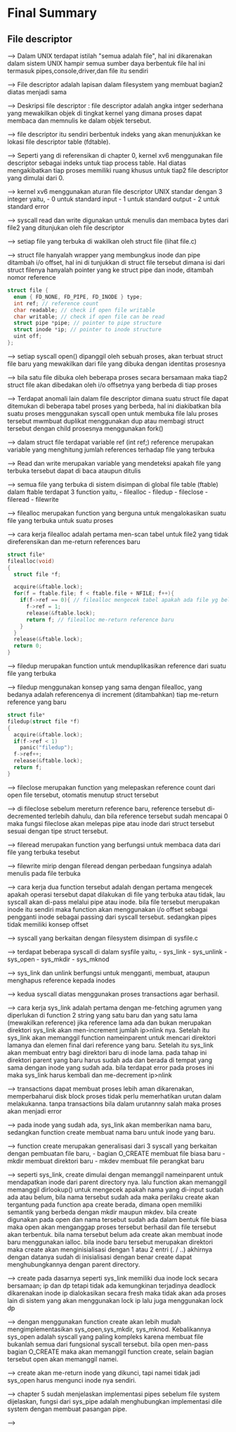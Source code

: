 # Final Summary

## File descriptor

--> Dalam UNIX terdapat istilah "semua adalah file", hal ini dikarenakan dalam sistem UNIX hampir 
semua sumber daya berbentuk file hal ini termasuk pipes,console,driver,dan file itu sendiri 

--> File descriptor adalah lapisan dalam filesystem yang membuat bagian2 diatas menjadi sama 

--> Deskripsi file descriptor : file descriptor adalah angka intger sederhana yang mewakilkan 
objek di tingkat kernel yang dimana proses dapat membaca dan memnulis ke dalam objek tersebut.

--> file descriptor itu sendiri berbentuk indeks yang akan menunjukkan ke lokasi file descriptor 
table (fdtable).

--> Seperti yang di referensikan di chapter 0, kernel xv6 menggunakan file descriptor sebagai 
indeks untuk tiap process table. Hal diatas mengakibatkan tiap proses memiliki ruang khusus 
untuk tiap2 file descriptor yang dimulai dari 0.

--> kernel xv6 menggunakan aturan file descriptor UNIX standar dengan 3 integer yaitu, 
    - 0 untuk standard input 
    - 1 untuk standard output 
    - 2 untuk standard error

--> syscall read dan write digunakan untuk menulis dan membaca bytes dari file2 yang ditunjukan
oleh file descriptor

--> setiap file yang terbuka di wakilkan oleh struct file (lihat file.c)

--> struct file hanyalah wrapper yang membungkus inode dan pipe ditambah i/o offset, hal ini 
di tunjukkan di struct file tersebut dimana isi dari struct filenya hanyalah pointer yang ke 
struct pipe dan inode, ditambah nomor reference

```c
struct file {
  enum { FD_NONE, FD_PIPE, FD_INODE } type;
  int ref; // reference count
  char readable; // check if open file writable
  char writable; // check if open file can be read
  struct pipe *pipe; // pointer to pipe structure
  struct inode *ip; // pointer to inode structure
  uint off;
};
```

--> setiap syscall open() dipanggil oleh sebuah proses, akan terbuat struct file baru yang
mewakilkan dari file yang dibuka dengan identitas prosesnya 

--> bila satu file dibuka oleh beberapa proses secara bersamaan maka tiap2 struct file akan 
dibedakan oleh i/o offsetnya yang berbeda di tiap proses

--> Terdapat anomali lain dalam file descriptor dimana suatu struct file dapat ditemukan di
beberapa tabel proses yang berbeda, hal ini diakibatkan bila suatu proses menggunakan syscall 
open untuk membuka file lalu proses tersebut mwmbuat duplikat menggunakan dup atau membagi struct
tersebut dengan child prosesnya menggunakan fork()

--> dalam struct file terdapat variable ref (int ref;) reference merupakan variable yang 
menghitung jumlah references terhadap file yang terbuka

--> Read dan write merupakan variable yang mendeteksi apakah file yang terbuka tersebut dapat di
baca ataupun ditulis

--> semua file yang terbuka di sistem disimpan di global file table (ftable) dalam ftable 
terdapat 3 function yaitu, 
      - filealloc
      - filedup
      - fileclose
      - fileread
      - filewrite

--> filealloc merupakan function yang berguna untuk mengalokasikan suatu file yang terbuka untuk
suatu proses

--> cara kerja filealloc adalah pertama men-scan tabel untuk file2 yang tidak direferensikan dan
me-return references baru

```c
struct file*
filealloc(void)
{
  struct file *f;

  acquire(&ftable.lock);
  for(f = ftable.file; f < ftable.file + NFILE; f++){
    if(f->ref == 0){ // filealloc mengecek tabel apakah ada file yg belun di-referensikan
      f->ref = 1;
      release(&ftable.lock);
      return f; // filealloc me-return reference baru
    }
  }
  release(&ftable.lock);
  return 0;
}
```

--> filedup merupakan function untuk menduplikasikan reference dari suatu file yang terbuka

--> filedup menggunakan konsep yang sama dengan filealloc, yang bedanya adalah referencenya di
increment (ditambahkan) tiap me-return reference yang baru

```c
struct file*
filedup(struct file *f)
{
  acquire(&ftable.lock);
  if(f->ref < 1)
    panic("filedup");
  f->ref++;
  release(&ftable.lock);
  return f;
}
```

--> fileclose merupakan function yang melepaskan reference count dari open file tersebut,
otomatis menutup struct tersebut

--> di fileclose sebelum mereturn reference baru, reference tersebut di-decremented terlebih 
dahulu, dan bila reference tersebut sudah mencapai 0 maka fungsi fileclose akan melepas pipe
atau inode dari struct tersebut sesuai dengan tipe struct tersebut.

--> fileread merupakan function yang berfungsi untuk membaca data dari file yang
terbuka tesebut

--> filewrite mirip dengan fileread dengan perbedaan fungsinya adalah menulis pada file terbuka

--> cara kerja dua function tersebut adalah dengan pertama mengecek apakah operasi tersebut
dapat dilakukan di file yang terbuka atau tidak, lau syscall akan di-pass melalui pipe atau 
inode. bila file tersebut merupakan inode itu sendiri maka function akan menggunakan i/o offset
sebagai pengganti inode sebagai passing dari syscall tersebut. sedangkan pipes tidak memiliki 
konsep offset

--> syscall yang berkaitan dengan filesystem disimpan di sysfile.c

--> terdapat beberapa syscall di dalam sysfile yaitu,
      - sys_link
      - sys_unlink
      - sys_open
      - sys_mkdir
      - sys_mknod

--> sys_link dan unlink berfungsi untuk mengganti, membuat, ataupun menghapus reference kepada
inodes

--> kedua syscall diatas menggunakan proses transactions agar berhasil. 

--> cara kerja sys_link adalah pertama dengan me-fetching agrumen yang diperlukan di function
2 string yang satu baru dan yang satu lama (mewakilkan reference) jika reference lama ada dan 
bukan merupakan direktori sys_link akan men-increment jumlah ip>nlink nya. Setelah itu sys_link
akan memanggil function nameinparent untuk mencari direktori lamanya dan elemen final dari
reference yang baru. Setelah itu sys_link akan membuat entry bagi direktori baru di inode lama.
pada tahap ini direktori parent yang baru harus sudah ada dan berada di tempat yang sama dengan 
inode yang sudah ada. bila terdapat error pada proses ini maka sys_link harus kembali dan
me-decrement ip>nlink

--> transactions dapat membuat proses lebih aman dikarenakan, memperbaharui disk block proses 
tidak perlu memerhatikan urutan dalam melakukanna. tanpa transactions bila dalam urutannny salah
maka proses akan menjadi error

--> pada inode yang sudah ada, sys_link akan memberikan nama baru, sedangkan function create 
membuat nama baru untuk inode yang baru. 

--> function create merupakan generalisasi dari 3 syscall yang berkaitan dengan pembuatan file 
baru, 
      - bagian O_CREATE membuat file biasa baru
      - mkdir membuat direktori baru
      - mkdev membuat file perangkat baru

--> seperti sys_link, create dimulai dengan memanggil nameinparent untuk mendapatkan inode dari 
parent directory nya. lalu function akan memanggil memanggil dirlookup() untuk mengecek apakah 
nama yang di-input sudah ada atau belum, bila nama tersebut sudah ada maka perilaku create akan
tergantung pada function apa create berada, dimana open memiliki semantik yang berbeda dengan 
mkdir maupun mkdev. bila create digunakan pada open dan nama tersebut sudah ada dalam bentuk 
file biasa maka open akan menganggap proses tersebut berhasil dan file tersebut akan terbentuk.
bila nama tersebut belum ada create akan membuat inode baru menggunakan ialloc. bila inode baru 
tersebut merupakan direktori maka create akan menginisialisasi dengan 1 atau 2 entri (. / ..)
akhirnya dengan datanya sudah di inisialisasi dengan benar create dapat menghubungkannya dengan 
parent directory.

--> create pada dasarnya seperti sys_link memiliki dua inode lock secara bersamaan; ip dan dp 
tetapi tidak ada kemungkinan terjadinya deadlock dikarenakan inode ip dialokasikan secara fresh
maka tidak akan ada proses lain di sistem yang akan menggunakan lock ip lalu juga menggunakan 
lock dp

--> dengan menggunakan function create akan lebih mudah mengimplementasikan sys_open,sys_mkdir, 
sys_mknod. Kebalikannya sys_open adalah syscall yang paling kompleks karena membuat file bukanlah
semua dari fungsional syscall tersebut. bila open men-pass bagian O_CREATE maka akan memanggil
function create, selain bagian tersebut open akan memanggil namei.

--> create akan me-return inode yang dikunci, tapi namei tidak jadi sys_open harus mengunci inode
nya sendiri.

--> chapter 5 sudah menjelaskan implementasi pipes sebelum file system dijelaskan, fungsi dari
sys_pipe adalah menghubungkan implementasi dile system dengan membuat pasangan pipe.

--> 









